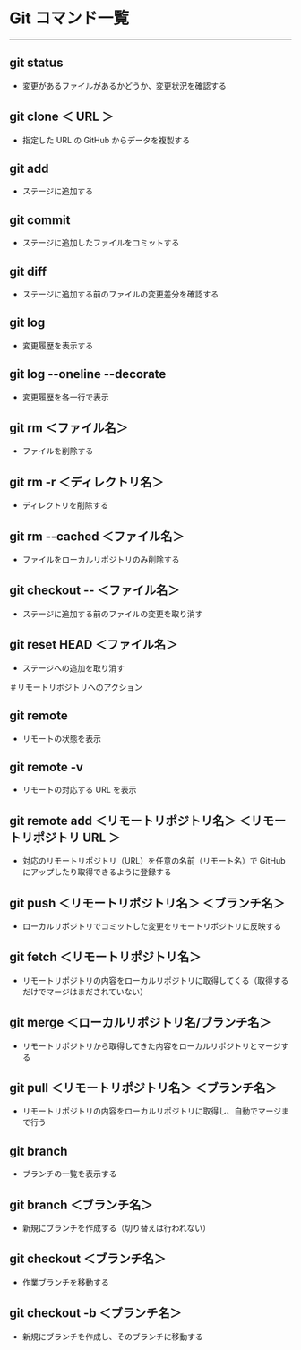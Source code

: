 # Git コマンド一覧

---

## git status

- 変更があるファイルがあるかどうか、変更状況を確認する

## git clone ＜ URL ＞

- 指定した URL の GitHub からデータを複製する

## git add

- ステージに追加する

## git commit

- ステージに追加したファイルをコミットする

## git diff

- ステージに追加する前のファイルの変更差分を確認する

## git log

- 変更履歴を表示する

## git log --oneline --decorate

- 変更履歴を各一行で表示

## git rm ＜ファイル名＞

- ファイルを削除する

## git rm -r ＜ディレクトリ名＞

- ディレクトリを削除する

## git rm --cached ＜ファイル名＞

- ファイルをローカルリポジトリのみ削除する

## git checkout -- ＜ファイル名＞

- ステージに追加する前のファイルの変更を取り消す

## git reset HEAD ＜ファイル名＞

- ステージへの追加を取り消す

＃リモートリポジトリへのアクション

## git remote

- リモートの状態を表示

## git remote -v

- リモートの対応する URL を表示

## git remote add ＜リモートリポジトリ名＞ ＜リモートリポジトリ URL ＞

- 対応のリモートリポジトリ（URL）を任意の名前（リモート名）で GitHub にアップしたり取得できるように登録する

## git push ＜リモートリポジトリ名＞ ＜ブランチ名＞

- ローカルリポジトリでコミットした変更をリモートリポジトリに反映する

## git fetch ＜リモートリポジトリ名＞

- リモートリポジトリの内容をローカルリポジトリに取得してくる（取得するだけでマージはまだされていない）


## git merge ＜ローカルリポジトリ名/ブランチ名＞

- リモートリポジトリから取得してきた内容をローカルリポジトリとマージする

## git pull ＜リモートリポジトリ名＞ ＜ブランチ名＞

- リモートリポジトリの内容をローカルリポジトリに取得し、自動でマージまで行う

## git branch

- ブランチの一覧を表示する

## git branch ＜ブランチ名＞

- 新規にブランチを作成する（切り替えは行われない）

## git checkout ＜ブランチ名＞

- 作業ブランチを移動する

## git checkout -b ＜ブランチ名＞

- 新規にブランチを作成し、そのブランチに移動する
